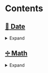# Contents

## [:date: Date](docs/Date/README.md)

<details>
  <summary>Expand</summary>

### [AddWeekDays](docs/Date/snippets/AddWeekDays.md)

Calculates the date after adding the given number of business days.

### [DaysAgo](docs/Date/snippets/DaysAgo.md)

Calculates the date of `n` days ago from a given date.

### [DaysFromNow](docs/Date/snippets/snippets/DaysFromNow.md)

Calculates the date of `n` days from today.

### [FormatDuration](docs/Date/snippets/FormatDuration.md)

Returns the human-readable format of the given number of milliseconds.

### [GetColonTimeFromDate](docs/Date/snippets/GetColonTimeFromDate.md)

Returns a string of the from `HH:mm:ss` from a `DateTime` object.

### [GetDaysDiffBetweenDates](docs/Date/snippets/GetDaysDiffBetweenDates.md)

Calculates the difference (in days) between two dates.

### [GetMeridiemSuffixOfInteger](docs/Date/snippets/GetMeridiemSuffixOfInteger.md)

Converts an integer to a suffixed string, adding `am` or `pm` based on its value.

### [IsAfterDate](docs/Date/snippets/IsAfterDate.md)

Checks if a date is after another date.

### [IsBeforeDate](docs/Date/snippets/IsBeforeDate)

Checks if a date is before another date.

### [IsBetweenDates](docs/Date/snippets/IsBetweenDates.md)

Checks if a date is between two other dates.

### [IsBusinessDay](docs/Date/snippets/IsBusinessDay.md)

Checks if the given date is a business day.

### [Tomorrow](docs/Date/snippets/Tomorrow.md)

Results in a string representation of tomorrow's date.

### [Yesterday](docs/Date/snippets/Yesterday.md)

Results in a string representation of yesterday's date.

</details>

## [➗ Math](docs/Math/README.md)

<details>
  <summary>Expand</summary>

### [ApproximatelyEquals](docs/Math/snippets/ApproximatelyEquals.md)

Checks if two numbers are approximately equal to each other.

### [ArithmeticProgression](docs/Math/snippets/ArithmeticProgression.md)

Creates an array of numbers in the arithmetic progression, starting with a given positive integer and up to the specified limit.

### [Average](docs/Math/snippets/Average)

Calculates the average of two or more numbers.

### [BinomialCoefficient](docs/Math/snippets/BinomialCoefficient)

Calculates the number of ways to choose `k` items from `n` items without repetition and
without order.

### [CartesianProduct](docs/Math/snippets/CartesianProduct)

Calculates the cartesian product of two given arrays.

### [ClampNumber](docs/Math/snippets/ClampNumber)

Clamps `num` within the inclusive range specified by the boundary values `lower` and `upper`.

### [CopySign](docs/Math/snippets/CopySign)

Returns the absolute value of the first number, but the sign of the second.

### [DegreesToRads](docs/Math/snippets/DegreesToRads)

Converts an angle from degrees to radians.

### [Digitize](docs/Math/snippets/Digitize)

Converts a number to an array of digits, removing its sign if necessary.

### [Distance](docs/Math/snippets/Distance)

Calculates the distance between two points in a 2D plane.

### [DivMod](docs/Math/snippets/DivMod)

Returns an array consisting of the quotient and remainder of the given numbers.
